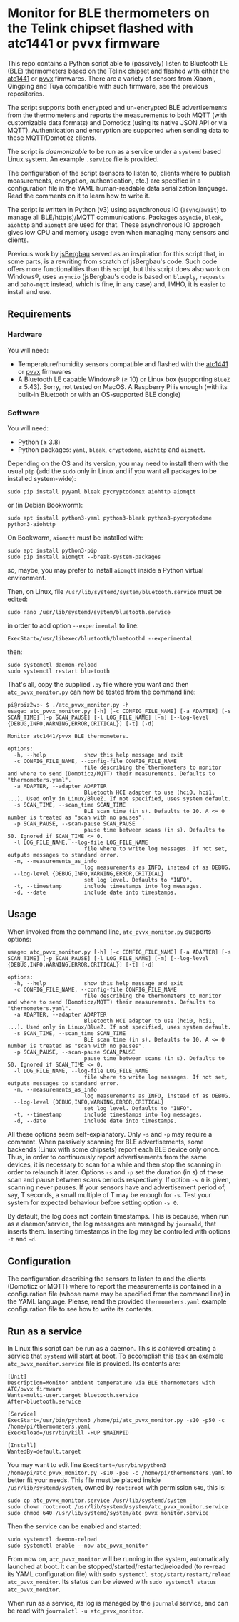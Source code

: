 # Monitor for BLE thermometers on the Telink chipset flashed with atc1441 or pvvx firmware

This repo contains a  Python script able to (passively) listen to Bluetooth LE (BLE) thermometers based on the Telink chipset and flashed with either the [atc1441](https://github.com/atc1441/ATC_MiThermometer) or [pvvx](https://github.com/pvvx/ATC_MiThermometer) firmwares. There are a variety of sensors from Xiaomi, Qingping and Tuya compatible with such firmware, see the previous repositories.

The script supports both encrypted and un-encrypted BLE advertisements from the thermometers and reports the measurements to both MQTT (with customizable data formats) and Domoticz (using its native JSON API or via MQTT). Authentication and encryption are supported when sending data to these MQTT/Domoticz clients.

The script is _daemonizable_ to be run as a service under a `systemd` based Linux system. An example `.service` file is provided.

The configuration of the script (sensors to listen to, clients where to publish measurements, encryption, authentication, etc.) are specified in a configuration file in the YAML human-readable data serialization language. Read the comments on it to learn how to write it.

The script is written in Python (v3) using asynchronous IO (`async`/`await`) to manage all BLE/http(s)/MQTT communications. Packages `asyncio`, `bleak`, `aiohttp` and `aiomqtt` are used for that. These asynchronous IO approach gives low CPU and memory usage even when managing many sensors and clients.

Previous work by [jsBergbau](https://github.com/JsBergbau/MiTemperature2) served as an inspiration for this script that, in some parts, is a rewriting from scratch of jsBergbau's code. Such code offers more functionalities than this script, but this script does also work on Windows®, uses `asyncio` (jsBergbau's code is based on `blueply`, `requests` and `paho-mqtt` instead, which is fine, in any case) and, IMHO, it is easier to install and use.

## Requirements

### Hardware

You will need:

* Temperature/humidity sensors compatible and flashed with the [atc1441](https://github.com/atc1441/ATC_MiThermometer) or [pvvx](https://github.com/pvvx/ATC_MiThermometer) firmwares
* A Bluetooth LE capable Windows® (≥ 10) or Linux box (supporting `BlueZ` ≥ 5.43). Sorry, not tested on MacOS. A Raspberry Pi is enough (with its built-in Bluetooth or with an OS-supported BLE dongle)

### Software

You will need:

* Python (≥ 3.8)
* Python packages: `yaml`, `bleak`, `cryptodome`, `aiohttp` and `aiomqtt`.

Depending on the OS and its version, you may need to install them with the usual `pip` (add the `sudo` only in Linux and if you want all packages to be installed system-wide):

```shell
sudo pip install pyyaml bleak pycryptodomex aiohttp aiomqtt
```

or (in Debian Bookworm):

```shell
sudo apt install python3-yaml python3-bleak python3-pycryptodome python3-aiohttp
```

On Bookworm, `aiomqtt` must be installed with:

```shell
sudo apt install python3-pip
sudo pip install aiomqtt --break-system-packages
```

so, maybe, you may prefer to install `aiomqtt` inside a Python virtual environment.

Then, on Linux, file `/usr/lib/systemd/system/bluetooth.service` must be edited:

```shell
sudo nano /usr/lib/systemd/system/bluetooth.service
```

in order to add option `--experimental` to line:

```shell
ExecStart=/usr/libexec/bluetooth/bluetoothd --experimental
```

then:

```shell
sudo systemctl daemon-reload
sudo systemctl restart bluetooth
```

That's all, copy the supplied `.py` file where you want and then `atc_pvvx_monitor.py` can now be tested from the command line:

```shell
pi@rpiz2w:~ $ ./atc_pvvx_monitor.py -h
usage: atc_pvvx_monitor.py [-h] [-c CONFIG_FILE_NAME] [-a ADAPTER] [-s SCAN_TIME] [-p SCAN_PAUSE] [-l LOG_FILE_NAME] [-m] [--log-level {DEBUG,INFO,WARNING,ERROR,CRITICAL}] [-t] [-d]

Monitor atc1441/pvvx BLE thermometers.

options:
  -h, --help            show this help message and exit
  -c CONFIG_FILE_NAME, --config-file CONFIG_FILE_NAME
                        file describing the thermometers to monitor and where to send (Domoticz/MQTT) their measurements. Defaults to "thermometers.yaml".
  -a ADAPTER, --adapter ADAPTER
                        Bluetooth HCI adapter to use (hci0, hci1, ...). Used only in Linux/BlueZ. If not specified, uses system default.
  -s SCAN_TIME, --scan_time SCAN_TIME
                        BLE scan time (in s). Defaults to 10. A <= 0 number is treated as "scan with no pauses".
  -p SCAN_PAUSE, --scan-pause SCAN_PAUSE
                        pause time between scans (in s). Defaults to 50. Ignored if SCAN_TIME <= 0.
  -l LOG_FILE_NAME, --log-file LOG_FILE_NAME
                        file where to write log messages. If not set, outputs messages to standard error.
  -m, --measurements_as_info
                        log measurements as INFO, instead of as DEBUG.
  --log-level {DEBUG,INFO,WARNING,ERROR,CRITICAL}
                        set log level. Defaults to "INFO".
  -t, --timestamp       include timestamps into log messages.
  -d, --date            include date into timestamps.
```



## Usage

When invoked from the command line, `atc_pvvx_monitor.py` supports options:

```shell
usage: atc_pvvx_monitor.py [-h] [-c CONFIG_FILE_NAME] [-a ADAPTER] [-s SCAN_TIME] [-p SCAN_PAUSE] [-l LOG_FILE_NAME] [-m] [--log-level {DEBUG,INFO,WARNING,ERROR,CRITICAL}] [-t] [-d]

options:
  -h, --help            show this help message and exit
  -c CONFIG_FILE_NAME, --config-file CONFIG_FILE_NAME
                        file describing the thermometers to monitor and where to send (Domoticz/MQTT) their measurements. Defaults to "thermometers.yaml".
  -a ADAPTER, --adapter ADAPTER
                        Bluetooth HCI adapter to use (hci0, hci1, ...). Used only in Linux/BlueZ. If not specified, uses system default.
  -s SCAN_TIME, --scan_time SCAN_TIME
                        BLE scan time (in s). Defaults to 10. A <= 0 number is treated as "scan with no pauses".
  -p SCAN_PAUSE, --scan-pause SCAN_PAUSE
                        pause time between scans (in s). Defaults to 50. Ignored if SCAN_TIME <= 0.
  -l LOG_FILE_NAME, --log-file LOG_FILE_NAME
                        file where to write log messages. If not set, outputs messages to standard error.
  -m, --measurements_as_info
                        log measurements as INFO, instead of as DEBUG.
  --log-level {DEBUG,INFO,WARNING,ERROR,CRITICAL}
                        set log level. Defaults to "INFO".
  -t, --timestamp       include timestamps into log messages.
  -d, --date            include date into timestamps.
```

All these options seem self-explanatory. Only `-s` and `-p` may require a comment. When passively scanning for BLE advertisements, some backends (Linux with some chipsets) report each BLE device only once. Thus, in order to continuously report advertisements from the same devices, it is necessary to scan for a while and then stop the scanning in order to relaunch it later. Options `-s` and `-p` set the duration (in s) of these scan and pause between scans periods respectively. If option `-s 0` is given, scanning never pauses. If your sensors have and advertisement period of, say, T seconds, a small multiple of T may be enough for `-s`. Test your system for expected behaviour before setting option `-s 0`.

By default, the log does not contain timestamps. This is because, when run as a daemon/service, the log messages are managed by `journald`, that inserts them. Inserting timestamps in the log may be controlled with options `-t` and `-d`.

## Configuration

The configuration describing the sensors to listen to and the clients (Domoticz or MQTT) where to report the measurements is contained in a configuration file (whose name may be specified from the command line) in the YAML language. Please, read the provided `thermometers.yaml` example configuration file to see how to write its contents.

## Run as a service

In Linux this script can be run as a daemon. This is achieved creating a service that `systemd` will start at boot. To accomplish this task an example `atc_pvvx_monitor.service` file is provided. Its contents are:

```shell
[Unit]
Description=Monitor ambient temperature via BLE thermometers with ATC/pvvx firmware
Wants=multi-user.target bluetooth.service
After=bluetooth.service

[Service]
ExecStart=/usr/bin/python3 /home/pi/atc_pvvx_monitor.py -s10 -p50 -c /home/pi/thermometers.yaml
ExecReload=/usr/bin/kill -HUP $MAINPID

[Install]
WantedBy=default.target
```

You may want to edit line `ExecStart=/usr/bin/python3 /home/pi/atc_pvvx_monitor.py -s10 -p50 -c /home/pi/thermometers.yaml` to better fit your needs. This file must be placed inside `/usr/lib/systemd/system`, owned by `root:root` with permission `640`, this is:

```shell
sudo cp atc_pvvx_monitor.service /usr/lib/systemd/system
sudo chown root:root /usr/lib/systemd/system/atc_pvvx_monitor.service
sudo chmod 640 /usr/lib/systemd/system/atc_pvvx_monitor.service
```

Then the service can be enabled and started:

```shell
sudo systemctl daemon-reload
sudo systemctl enable --now atc_pvvx_monitor
```

From now on, `atc_pvvx_monitor` will be running in the system, automatically launched at boot. It can be stopped/started/restarted/reloaded (to re-read its YAML configuration file) with `sudo systemctl stop/start/restart/reload atc_pvvx_monitor`. Its status can be viewed with `sudo systemctl status atc_pvvx_monitor`.

When run as a service, its log is managed by the `journald` service, and can be read with `journalctl -u atc_pvvx_monitor`.

